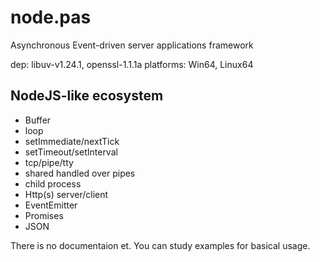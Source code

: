 # node.pas
Asynchronous Event-driven server applications framework

dep: libuv-v1.24.1, openssl-1.1.1a
platforms: Win64, Linux64

NodeJS-like ecosystem
---------------------   
* Buffer
* loop
* setImmediate/nextTick
* setTimeout/setInterval
* tcp/pipe/tty
* shared handled over pipes
* child process
* Http(s) server/client
* EventEmitter
* Promises
* JSON

There is no documentaion et. 
You can study examples for basical usage.